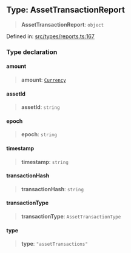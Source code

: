 
## Type: AssetTransactionReport

> **AssetTransactionReport**: `object`

Defined in: [src/types/reports.ts:167](https://github.com/centrifuge/sdk/blob/20f6f7405dbfe43e55dbfdf56cb48d163938a551/src/types/reports.ts#L167)

### Type declaration

#### amount

> **amount**: [`Currency`](#class-currency)

#### assetId

> **assetId**: `string`

#### epoch

> **epoch**: `string`

#### timestamp

> **timestamp**: `string`

#### transactionHash

> **transactionHash**: `string`

#### transactionType

> **transactionType**: `AssetTransactionType`

#### type

> **type**: `"assetTransactions"`
